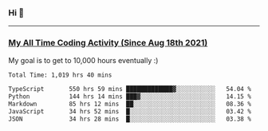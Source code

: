 ### Hi 🙂

---

### <a href="https://wakatime.com/@Eroxl">My All Time Coding Activity (Since Aug 18th 2021)</a>
My goal is to get to 10,000 hours eventually :)
<!--START_SECTION:waka-->

```txt
Total Time: 1,019 hrs 40 mins

TypeScript       550 hrs 59 mins █████████████▓░░░░░░░░░░░   54.04 %
Python           144 hrs 14 mins ███▓░░░░░░░░░░░░░░░░░░░░░   14.15 %
Markdown         85 hrs 12 mins  ██░░░░░░░░░░░░░░░░░░░░░░░   08.36 %
JavaScript       34 hrs 52 mins  █░░░░░░░░░░░░░░░░░░░░░░░░   03.42 %
JSON             34 hrs 28 mins  █░░░░░░░░░░░░░░░░░░░░░░░░   03.38 %
```

<!--END_SECTION:waka-->
